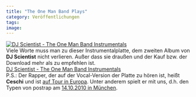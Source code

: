 ```yaml
---
title: "The One Man Band Plays"
category: Veröffentlichungen
tags: 
image: 
---
```


[![](http://www.e-q-x.net/eqx024/eqx024_banner_px430_outnow.jpg "DJ Scientist - The One Man Band Instrumentals")](http://www.e-q-x.net/news/2010/09/dj-scientist-the-one-man-band-instrumentals-out-now/)  
Viele Worte muss man zu dieser Instrumentalplatte, dem zweiten Album von **DJ Scientist** nicht verlieren. Außer dass sie draußen und der Kauf bzw. der Download mehr als zu empfehlen ist.  
[DJ Scientist - The One Man Band Instrumentals](http://www.e-q-x.net/news/2010/09/dj-scientist-the-one-man-band-instrumentals-out-now/)  
P.S.: Der Rapper, der auf der Vocal-Version der Platte zu hören ist, heißt **Ceschi** und ist [auf Tour in Europa](http://www.e-q-x.net/news/2010/09/the-strange-citizens-tour-with-ceschi-2econd-class-citizen-buddy-peace/). Unter anderem spielt er mit uns, d.h. den Typen von postrap am [14.10.2010 in München](http://www.facebook.com/#!/event.php?eid=109194222473280&index=1).
